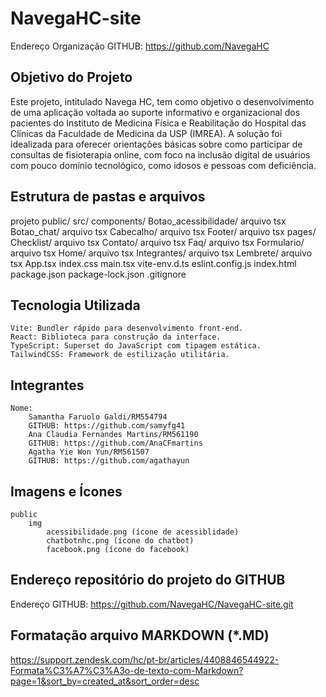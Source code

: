 # NavegaHC-site

Endereço Organização GITHUB: https://github.com/NavegaHC

## Objetivo do Projeto
Este projeto, intitulado Navega HC, tem como objetivo o desenvolvimento de uma 
aplicação voltada ao suporte informativo e organizacional dos pacientes do Instituto 
de Medicina Física e Reabilitação do Hospital das Clínicas da Faculdade de 
Medicina da USP (IMREA). A solução foi idealizada para oferecer orientações 
básicas sobre como participar de consultas de fisioterapia online, com foco na 
inclusão digital de usuários com pouco domínio tecnológico, como idosos e pessoas 
com deficiência. 

## Estrutura de pastas e arquivos

projeto
    public/
    src/
        components/
            Botao_acessibilidade/
                arquivo tsx
            Botao_chat/
                arquivo tsx
            Cabecalho/
                arquivo tsx
            Footer/
                arquivo tsx
        pages/
            Checklist/
                arquivo tsx
            Contato/
                arquivo tsx
            Faq/
                arquivo tsx
            Formulario/
                arquivo tsx
            Home/
                arquivo tsx
            Integrantes/
                arquivo tsx
            Lembrete/
                arquivo tsx
        App.tsx 
        index.css
        main.tsx
    vite-env.d.ts
    eslint.config.js
    index.html
    package.json
    package-lock.json
    .gitignore



## Tecnologia Utilizada

    Vite: Bundler rápido para desenvolvimento front-end.
    React: Biblioteca para construção da interface.
    TypeScript: Superset do JavaScript com tipagem estática.
    TailwindCSS: Framework de estilização utilitária.

## Integrantes

    Nome:
        Samantha Faruolo Galdi/RM554794
        GITHUB: https://github.com/samyfg41
        Ana Claudia Fernandes Martins/RM561190
        GITHUB: https://github.com/AnaCFmartins
        Agatha Yie Won Yun/RM561507
        GITHUB: https://github.com/agathayun

## Imagens e Ícones

    public
        img
            acessibilidade.png (ícone de acessiblidade)
            chatbotnhc.png (ícone do chatbot)
            facebook.png (ícone do facebook)
            
            

## Endereço repositório do projeto do GITHUB

Endereço GITHUB: https://github.com/NavegaHC/NavegaHC-site.git

## Formatação arquivo MARKDOWN (*.MD)
https://support.zendesk.com/hc/pt-br/articles/4408846544922-Formata%C3%A7%C3%A3o-de-texto-com-Markdown?page=1&sort_by=created_at&sort_order=desc 
    
